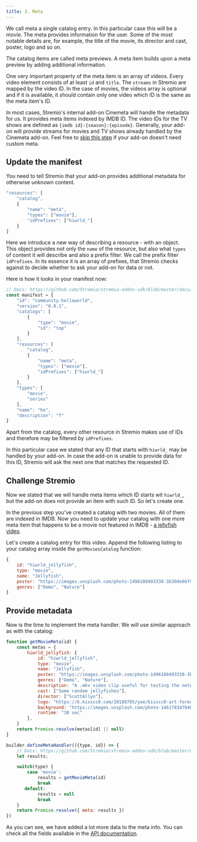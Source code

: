 ```yaml
---
title: 3. Meta
---
```


We call meta a single catalog entry. In this particular case this will be a movie. The meta provides information for the user. Some of the most notable details are, for example, the title of the movie, its director and cast, poster, logo and so on.

The catalog items are called meta previews. A meta item builds upon a meta preview by adding additional information.

One very important property of the meta item is an array of videos. Every video element consists of at least `id` and `title`. The `streams` in Stremio are mapped by the video ID. In the case of movies, the videos array is optional and if it is available, it should contain only one video which ID is the same as the meta item's ID.

In most cases, Stremio's internal add-on Cinemeta will handle the metadata for us. It provides meta items indexed by IMDB ID. The video IDs for the TV shows are defined as `{imdb id}:{season}:{episode}`. Generally, your add-on will provide streams for movies and TV shows already handled by the Cinemeta add-on. Feel free to [skip this step](/stremio-addon-guide/sdk-guide/step4) if your add-on doesn't need custom meta.

## Update the manifest

You need to tell Stremio that your add-on provides additional metadata for otherwise unknown content.

```js
"resources": [
    "catalog",
    {
        "name": "meta",
        "types": ["movie"],
        "idPrefixes": ["hiwrld_"]
    }
]
```

Here we introduce a new way of describing a resource - with an object. This object provides not only the `name` of the resource, but also what `types` of content it will describe and also a prefix filter. We call the prefix filter `idPrefixes`. In its essence it is an array of prefixes, that Stremio checks against to decide whether to ask your add-on for data or not.

Here is how it looks in your manifest now:

```js
// Docs: https://github.com/Stremio/stremio-addon-sdk/blob/master/docs/api/responses/manifest.md
const manifest = {
    "id": "community.helloworld",
    "version": "0.0.1",
    "catalogs": [
        {
            "type": "movie",
            "id": "top"
        }
    ],
    "resources": [
        "catalog",
        {
            "name": "meta",
            "types": ["movie"],
            "idPrefixes": ["hiwrld_"]
        }
    ],
    "types": [
        "movie",
        "series"
    ],
    "name": "he",
    "description": "f"
}
```

Apart from the catalog, every other resource in Stremio makes use of IDs and therefore may be filtered by `idPrefixes`.

In this particular case we stated that any ID that starts with `hiwrld_` may be handled by your add-on. In case the add-on is unable to provide data for this ID, Stremio will ask the next one that matches the requested ID.

## Challenge Stremio

Now we stated that we will handle meta items which ID starts wit `hiwrld_`, but the add-on does not provide an item with such ID. So let's create one.

In the previous step you've created a catalog with two movies. All of them are indexed in IMDB. Now you need to update your catalog with one more meta item that happens to be a movie not featured in IMDB - [a jellyfish video](http://jell.yfish.us/).

Let's create a catalog entry for this video. Append the following listing to your catalog array inside the `getMoviesCatalog` function:

```js
{
    id: "hiwrld_jellyfish",
    type: "movie",
    name: "Jellyfish",
    poster: "https://images.unsplash.com/photo-1496108493338-3b30de66f9be",
    genres: ["Demo", "Nature"]
}
```

## Provide metadata

Now is the time to implement the meta handler. We will use similar approach as with the catalog:

```js
function getMovieMeta(id) {
    const metas = {
        hiwrld_jellyfish: {
            id: "hiwrld_jellyfish",
            type: "movie",
            name: "Jellyfish",
            poster: "https://images.unsplash.com/photo-1496108493338-3b30de66f9be",
            genres: ["Demo", "Nature"],
            description: "A .mkv video clip useful for testing the network streaming and playback performance of media streamers & HTPCs.",
            cast: ["Some random jellyfishes"],
            director: ["ScottAllyn"],
            logo: "https://b.kisscc0.com/20180705/yee/kisscc0-art-forms-in-nature-jellyfish-recapitulation-theor-jellyfish-5b3dcabcb00692.802484341530776252721.png",
            background: "https://images.unsplash.com/photo-1461783470466-185038239ee3",
            runtime: "30 sec"
        },
    }
    return Promise.resolve(metas[id] || null)
}

builder.defineMetaHandler(({type, id}) => {
    // Docs: https://github.com/Stremio/stremio-addon-sdk/blob/master/docs/api/requests/defineMetaHandler.md
    let results;

    switch(type) {
        case 'movie':
            results = getMovieMeta(id)
            break
       default:
            results = null
            break
    }
    return Promise.resolve({ meta: results })
})
```

As you can see, we have added a lot more data to the meta info. You can check all the fields available in the [API documentation](https://github.com/Stremio/stremio-addon-sdk/blob/master/docs/api/responses/meta.md).
